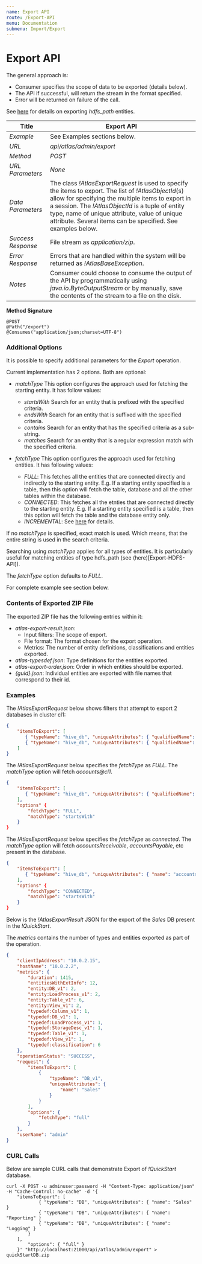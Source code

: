 ```yaml
---
name: Export API
route: /Export-API
menu: Documentation
submenu: Import/Export
---
```



# Export API
The general approach is:
   * Consumer specifies the scope of data to be exported (details below).
   * The API if successful, will return the stream in the format specified.
   * Error will be returned on failure of the call.

See [here](http://atlas.apache.org/Export-HDFS-API.html) for details on exporting *hdfs_path* entities.

|**Title**|**Export API**|
| ------------ | ------------ |
| _Example_ | See Examples sections below. |
| _URL_ |_api/atlas/admin/export_ |
| _Method_ |_POST_ |
| _URL Parameters_ |_None_ |
| _Data Parameters_| The class _!AtlasExportRequest_ is used to specify the items to export. The list of _!AtlasObjectId_(s) allow for specifying the multiple items to export in a session. The _!AtlasObjectId_ is a tuple of entity type, name of unique attribute, value of unique attribute. Several items can be specified. See examples below.|
| _Success Response_|File stream as _application/zip_.|
|_Error Response_|Errors that are handled within the system will be returned as _!AtlasBaseException_. |
| _Notes_ | Consumer could choose to consume the output of the API by programmatically using _java.io.ByteOutputStream_ or by manually, save the contents of the stream to a file on the disk.|

__Method Signature__

```shell
@POST
@Path("/export")
@Consumes("application/json;charset=UTF-8")
```

### Additional Options
It is possible to specify additional parameters for the _Export_ operation.

Current implementation has 2 options. Both are optional:
   * _matchType_ This option configures the approach used for fetching the starting entity. It has follow values:
      * _startsWith_ Search for an entity that is prefixed with the specified criteria.
      * _endsWith_ Search for an entity that is suffixed with the specified criteria.
      * _contains_ Search for an entity that has the specified criteria as a sub-string.
      * _matches_ Search for an entity that is a regular expression match with the specified criteria.

   * _fetchType_ This option configures the approach used for fetching entities. It has following values:
      * _FULL_: This fetches all the entities that are connected directly and indirectly to the starting entity. E.g. If a starting entity specified is a table, then this option will fetch the table, database and all the other tables within the database.
      * _CONNECTED_: This fetches all the etnties that are connected directly to the starting entity. E.g. If a starting entity specified is a table, then this option will fetch the table and the database entity only.
      * _INCREMENTAL_: See [here](http://atlas.apache.org/Incremental-Export.html) for details.

If no _matchType_ is specified, exact match is used. Which means, that the entire string is used in the search criteria.

Searching using _matchType_ applies for all types of entities. It is particularly useful for matching entities of type hdfs_path (see (here)[Export-HDFS-API]).

The _fetchType_ option defaults to _FULL_.

For complete example see section below.

### Contents of Exported ZIP File

The exported ZIP file has the following entries within it:
   * _atlas-export-result.json_:
      * Input filters: The scope of export.
      * File format: The format chosen for the export operation.
      * Metrics: The number of entity definitions, classifications and entities exported.
   * _atlas-typesdef.json_: Type definitions for the entities exported.
   * _atlas-export-order.json_: Order in which entities should be exported.
   * _{guid}.json_: Individual entities are exported with file names that correspond to their id.

### Examples
The _!AtlasExportRequest_ below shows filters that attempt to export 2 databases in cluster cl1:
```json
{
    "itemsToExport": [
       { "typeName": "hive_db", "uniqueAttributes": { "qualifiedName": "accounts@cl1" } },
       { "typeName": "hive_db", "uniqueAttributes": { "qualifiedName": "hr@cl1" } }
    ]
}
```

The _!AtlasExportRequest_ below specifies the _fetchType_ as _FULL_. The _matchType_ option will fetch _accounts@cl1_.
```json
{
    "itemsToExport": [
       { "typeName": "hive_db", "uniqueAttributes": { "qualifiedName": "accounts@" } },
    ],
    "options" {
        "fetchType": "FULL",
        "matchType": "startsWith"
    }
}
```

The _!AtlasExportRequest_ below specifies the _fetchType_ as _connected_. The _matchType_ option will fetch _accountsReceivable_, _accountsPayable_, etc present in the database.
```json
{
    "itemsToExport": [
       { "typeName": "hive_db", "uniqueAttributes": { "name": "accounts" } },
    ],
    "options" {
        "fetchType": "CONNECTED",
        "matchType": "startsWith"
    }
}
```

Below is the _!AtlasExportResult_ JSON for the export of the _Sales_ DB present in the _!QuickStart_.

The _metrics_ contains the number of types and entities exported as part of the operation.

```json
{
    "clientIpAddress": "10.0.2.15",
    "hostName": "10.0.2.2",
    "metrics": {
        "duration": 1415,
        "entitiesWithExtInfo": 12,
        "entity:DB_v1": 2,
        "entity:LoadProcess_v1": 2,
        "entity:Table_v1": 6,
        "entity:View_v1": 2,
        "typedef:Column_v1": 1,
        "typedef:DB_v1": 1,
        "typedef:LoadProcess_v1": 1,
        "typedef:StorageDesc_v1": 1,
        "typedef:Table_v1": 1,
        "typedef:View_v1": 1,
        "typedef:classification": 6
    },
    "operationStatus": "SUCCESS",
    "request": {
        "itemsToExport": [
            {
                "typeName": "DB_v1",
                "uniqueAttributes": {
                    "name": "Sales"
                }
            }
        ],
        "options": {
            "fetchType": "full"
        }
    },
    "userName": "admin"
}
```

### CURL Calls
Below are sample CURL calls that demonstrate Export of _!QuickStart_ database.

```
curl -X POST -u adminuser:password -H "Content-Type: application/json" -H "Cache-Control: no-cache" -d '{
    "itemsToExport": [
            { "typeName": "DB", "uniqueAttributes": { "name": "Sales" }
            { "typeName": "DB", "uniqueAttributes": { "name": "Reporting" }
            { "typeName": "DB", "uniqueAttributes": { "name": "Logging" }
        }
    ],
        "options": { "full" }
    }' "http://localhost:21000/api/atlas/admin/export" > quickStartDB.zip
```

